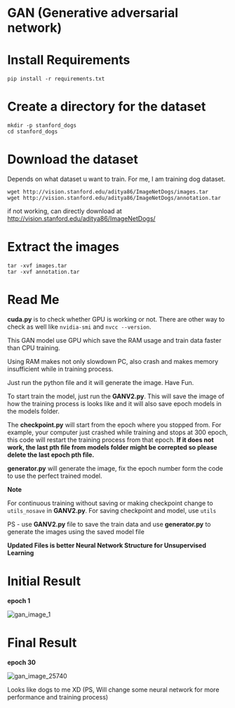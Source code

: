 # GAN (Generative adversarial network)

# Install Requirements
```
pip install -r requirements.txt
```
# Create a directory for the dataset
```
mkdir -p stanford_dogs
cd stanford_dogs
```

# Download the dataset
Depends on what dataset u want to train. For me, I am training dog dataset.
```
wget http://vision.stanford.edu/aditya86/ImageNetDogs/images.tar
wget http://vision.stanford.edu/aditya86/ImageNetDogs/annotation.tar
```

if not working, can directly download at http://vision.stanford.edu/aditya86/ImageNetDogs/ 

# Extract the images
```
tar -xvf images.tar
tar -xvf annotation.tar
```
# Read Me

**cuda.py** is to check whether GPU is working or not. There are other way to check as well like ```nvidia-smi``` and ```nvcc --version```.

This GAN model use GPU which save the RAM usage and train data faster than CPU training.

Using RAM makes not only slowdown PC, also crash and makes memory insufficient while in training process.

Just run the python file and it will generate the image. Have Fun.

To start train the model, just run the **GANV2.py**. This will save the image of how the training process is looks like and it will also save epoch models in the models folder.

The **checkpoint.py** will start from the epoch where you stopped from. For example, your computer just crashed while training and stops at 300 epoch, this code will restart the training process from that epoch. **If it does not work, the last pth file from models folder might be correpted so please delete the last epoch pth file.**

**generator.py** will generate the image, fix the epoch number form the code to use the perfect trained model.

**Note**

For continuous training without saving or making checkpoint change to ```utils_nosave``` in **GANV2.py**. For saving checkpoint and model, use ```utils```

PS - use **GANV2.py** file to save the train data and use **generator.py** to generate the images using the saved model file

****Updated Files is better Neural Network Structure for Unsupervised Learning****

# Initial Result
**epoch 1**

![gan_image_1](https://github.com/BarbatosV2/GAN/assets/63419320/d011ad1d-5aba-4906-afd3-916c55fde0a2)

# Final Result
**epoch 30**

![gan_image_25740](https://github.com/BarbatosV2/GAN/assets/63419320/76da3070-8d35-4cf4-b2e9-300c030acfe6)

Looks like dogs to me XD (PS, Will change some neural network for more performance and training process)

